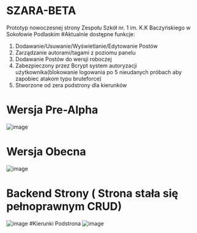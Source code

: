 # SZARA-BETA
Prototyp nowoczesnej strony Zespołu Szkół nr. 1 im. K.K Baczyńskiego w Sokołowie Podlaskim
#Aktualnie dostępne funkcje:
1. Dodawanie/Usuwanie/Wyświetlanie/Edytowanie Postów
2. Zarządzanie autorami/tagami z poziomu panelu
3. Dodawanie Postów do wersji roboczej
4. Zabezpieczony przez Bcrypt system autoryzacji użytkownika(blokowanie logowania po 5 nieudanych próbach aby zapobiec atakom typu bruteforce)
5. Stworzone od zera podstrony dla kierunków
# Wersja Pre-Alpha
![image](https://github.com/user-attachments/assets/58b4c57b-24f5-4501-a7e8-459ffddce3a5)
# Wersja Obecna
![image](https://github.com/user-attachments/assets/2c005ddf-ebfe-45bc-8cf1-314e6c92334a)
# Backend Strony ( Strona stała się pełnoprawnym CRUD)
![image](https://github.com/user-attachments/assets/17a2643c-242d-443a-ae6b-9017774f565c)
#Kierunki Podstrona
![image](https://github.com/user-attachments/assets/05e604c9-3cbe-4dde-acbc-e883d6de2e78)
